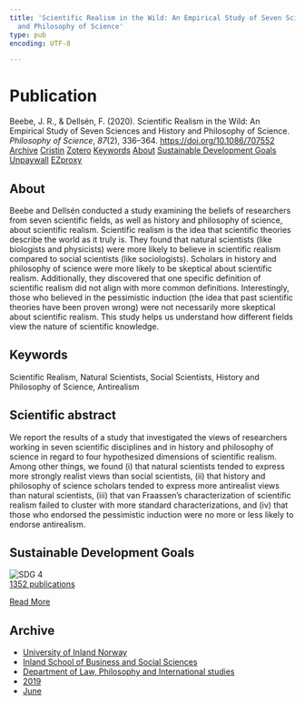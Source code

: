 ```yaml
---
title: 'Scientific Realism in the Wild: An Empirical Study of Seven Sciences and History
  and Philosophy of Science'
type: pub
encoding: UTF-8

---
```

<h1>Publication</h1>
<article id="csl-bib-container-CBFXF9VM" class="csl-bib-container">
  <div class="csl-bib-body"> <div class="csl-entry">Beebe, J. R., &#38; Dellsén, F. (2020). Scientific Realism in the Wild: An Empirical Study of Seven Sciences and History and Philosophy of Science. <i>Philosophy of Science</i>, <i>87</i>(2), 336–364. <a href="https://doi.org/10.1086/707552">https://doi.org/10.1086/707552</a></div> </div>
  <div class="csl-bib-buttons">
    <a href="#taxonomy-article-CBFXF9VM" alt="archive" class="csl-bib-button">Archive</a>
    <a href="https://app.cristin.no/results/show.jsf?id=1704057" alt="Cristin" class="csl-bib-button">Cristin</a>
    <a href="http://zotero.org/groups/5881554/items/CBFXF9VM" alt="Zotero" class="csl-bib-button">Zotero</a>
    <a href="#keywords-article-CBFXF9VM" alt="keywords" class="csl-bib-button">Keywords</a>
    <a href="#about-article-CBFXF9VM" alt="about_pub" class="csl-bib-button">About</a>
    <a href="#sdg-article-CBFXF9VM" alt="sdg" class="csl-bib-button">Sustainable Development Goals</a>
    <a href="https://doi.org/10.1086/707552" alt="Unpaywall" class="csl-bib-button">Unpaywall</a>
    <a href="https://doi.org/10.1086/707552" alt="EZproxy" class="csl-bib-button">EZproxy</a>
  </div>
  <div id="csl-bib-meta-container-CBFXF9VM"></div>
</article>
<div id="csl-bib-meta-CBFXF9VM" class="csl-bib-meta">
  <article id="about-article-CBFXF9VM" class="about_pub-article">
    <h1>About</h1>
    Beebe and Dellsén conducted a study examining the beliefs of researchers from seven scientific fields, as well as history and philosophy of science, about scientific realism. Scientific realism is the idea that scientific theories describe the world as it truly is. They found that natural scientists (like biologists and physicists) were more likely to believe in scientific realism compared to social scientists (like sociologists). Scholars in history and philosophy of science were more likely to be skeptical about scientific realism. Additionally, they discovered that one specific definition of scientific realism did not align with more common definitions. Interestingly, those who believed in the pessimistic induction (the idea that past scientific theories have been proven wrong) were not necessarily more skeptical about scientific realism. This study helps us understand how different fields view the nature of scientific knowledge.
  </article>
  <article id="keywords-article-CBFXF9VM" class="keywords-article">
    <h1>Keywords</h1>
    Scientific Realism, Natural Scientists, Social Scientists, History and Philosophy of Science, Antirealism
  </article>
  <article id="abstract-article-CBFXF9VM" class="abstract-article">
    <h1>Scientific abstract</h1>
    We report the results of a study that investigated the views of researchers working in seven scientific disciplines and in history and philosophy of science in regard to four hypothesized dimensions of scientific realism. Among other things, we found (i) that natural scientists tended to express more strongly realist views than social scientists, (ii) that history and philosophy of science scholars tended to express more antirealist views than natural scientists, (iii) that van Fraassen’s characterization of scientific realism failed to cluster with more standard characterizations, and (iv) that those who endorsed the pessimistic induction were no more or less likely to endorse antirealism.
  </article>
  <article id="sdg-article-CBFXF9VM" class="sdg-article">
    <h1>Sustainable Development Goals</h1>
    <div class="sdg-container"><div id="sdg4" class="sdg">
        <img src="{{< params subfolder >}}images/sdg/sdg04_en.png" class="image" alt="SDG 4">
        <div class="sdg-overlay">
          <a href="/en/archive/?key=?sdg=4#archive" class="sdg-publication-count"><span>1352</span> publications</a>
          <p><a href="https://sdgs.un.org/goals/goal4" class="sdg-read-more">Read More</a></p>
        </div>
      </div></div>
  </article>
  <article id="taxonomy-article-CBFXF9VM" class="taxonomy-article">
    <h1>Archive</h1>
    <ul>
      <li>
        <a href="/en/archive/?key=3DCRN523">University of Inland Norway</a>
      </li>
      <li>
        <a href="/en/archive/?key=DU8Q9LN9">Inland School of Business and Social Sciences</a>
      </li>
      <li>
        <a href="/en/archive/?key=ITYAG68H">Department of Law, Philosophy and International studies</a>
      </li>
      <li>
        <a href="/en/archive/?key=R9ZTQLVS">2019</a>
      </li>
      <li>
        <a href="/en/archive/?key=MT6ZATBP">June</a>
      </li>
    </ul>
  </article>
</div>
